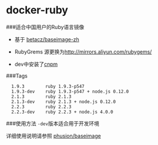 docker-ruby
=============

###适合中国用户的Ruby语言镜像

* 基于 [betacz/baseimage-zh](https://registry.hub.docker.com/u/betacz/baseimage-zh/)

* RubyGrems 源更换为<http://mirrors.aliyun.com/rubygems/>
* dev中安装了[cnpm](http://npm.taobao.org/)


###Tags

```
  1.9.3        ruby 1.9.3-p547
  1.9.3-dev    ruby 1.9.3-p547 + node.js 0.12.0
  2.1.3        ruby 2.1.3
  ​2.1.3-dev    ruby 2.1.3 + node.js 0.12.0
  2.2.3        ruby 2.2.3
  2.2.3-dev    ruby 2.2.3 + node.js 4.0.0
```

###使用方法
`-dev`版本适合用于开发环境

详细使用说明请参照 [phusion/baseimage](https://github.com/phusion/baseimage-docker)
